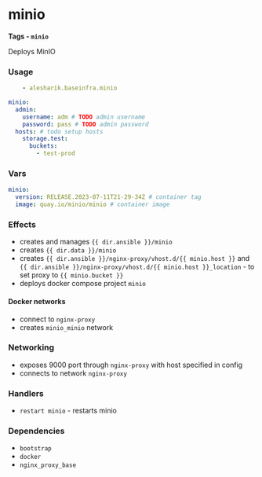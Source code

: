 # minio
__Tags - `minio`__

Deploys MinIO

### Usage
```yaml
    - alesharik.baseinfra.minio
```
```yaml
minio:
  admin:
    username: adm # TODO admin username
    password: pass # TODO admin password
  hosts: # todo setup hosts
    storage.test:
      buckets:
        - test-prod
```

### Vars
```yaml
minio:
  version: RELEASE.2023-07-11T21-29-34Z # container tag
  image: quay.io/minio/minio # container image
```

### Effects
- creates and manages `{{ dir.ansible }}/minio`
- creates `{{ dir.data }}/minio`
- creates `{{ dir.ansible }}/nginx-proxy/vhost.d/{{ minio.host }}` and `{{ dir.ansible }}/nginx-proxy/vhost.d/{{ minio.host }}_location` - to set proxy to `{{ minio.bucket }}`
- deploys docker compose project `minio`

#### Docker networks
- connect to `nginx-proxy`
- creates `minio_minio` network

### Networking
- exposes 9000 port through `nginx-proxy` with host specified in config 
- connects to network `nginx-proxy`

### Handlers
- `restart minio` - restarts minio

### Dependencies
- `bootstrap`
- `docker`
- `nginx_proxy_base`